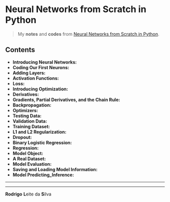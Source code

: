 # Neural Networks from Scratch in Python

> My **notes** and **codes** from [Neural Networks from Scratch in Python](https://nnfs.io/).

## Contents

 - **Introducing Neural Networks:**
 - **Coding Our First Neurons:**
 - **Adding Layers:**
 - **Activation Functions:**
 - **Loss:**
 - **Introducing Optimization:**
 - **Derivatives:**
 - **Gradients, Partial Derivatives, and the Chain Rule:**
 - **Backpropagation:**
 - **Optimizers:**
 - **Testing Data:**
 - **Validation Data:**
 - **Training Dataset:**
 - **L1 and L2 Regularization:**
 - **Dropout:**
 - **Binary Logistic Regression:**
 - **Regression:**
 - **Model Object:**
 - **A Real Dataset:**
 - **Model Evaluation:**
 - **Saving and Loading Model Information:**
 - **Model Predicting_Inference:**
<!--- 
[WHITESPACE RULES]
- Same topic = "10" Whitespace character.
- Different topic = "50" Whitespace character.
--->



















































<!--- ( Introducing Neural Networks ) --->

---

<div id=""></div>





























































---

**Rodrigo** **L**eite da **S**ilva
